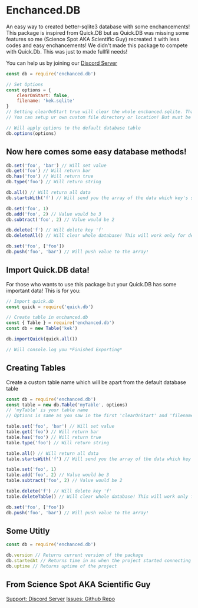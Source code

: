 # Enchanced.DB

An easy way to created better-sqlite3 database with some enchancements! This package is inspired from Quick.DB but as Quick.DB was missing some features so me (Science Spot AKA Scientific Guy) recreated it with less codes and easy enchancements! We didn't made this package to compete with Quick.Db. This was just to made fullfil needs!

You can help us by joining our [Discord Server](https://discord.gg/FrduEZd)

```js
const db = require('enchanced.db')

// Set Options
const options = {
    clearOnStart: false,
    filename: 'kek.sqlite'
}
// Setting clearOnStart true will clear the whole enchanced.sqlite. That would be false by default so if you dont need of that option no need of using options parameter!
// You can setup ur own custom file directory or location! But must be perfect for Sqlite Environment! It would be default to enchanced.sqlite!

// Will apply options to the default database table
db.options(options)
```

## Now here comes some easy database methods!

```js
db.set('foo', 'bar') // Will set value
db.get('foo') // Will return bar
db.has('foo') // Will return true
db.type('foo') // Will return string

db.all() // Will return all data
db.startsWith('f') // Will send you the array of the data which key's starts with f

db.set('foo', 1)
db.add('foo', 2) // Value would be 3
db.subtract('foo', 2) // Value would be 2

db.delete('f') // Will delete key 'f'
db.deleteAll() // Will clear whole database! This will work only for default database table! If you are using custom table make sure that you use db.deleteTable()

db.set('foo', ['foo'])
db.push('foo', 'bar') // Will push value to the array!
```

## Import Quick.DB data!
For those who wants to use this package but your Quick.DB has some important data! This is for you:

```js
// Import quick.db
const quick = require('quick.db')

// Create table in enchanced.db
const { Table } = require('enchanced.db')
const db = new Table('kek')

db.importQuick(quick.all())

// Will console.log you *Finished Exporting*
```

## Creating Tables
Create a custom table name which will be apart from the default database table
```js
const db = require('enchanced.db')
const table = new db.Table('myTable', options)
// 'myTable' is your table name
// Options is same as you saw in the first 'clearOnStart' and 'filename'

table.set('foo', 'bar') // Will set value
table.get('foo') // Will return bar
table.has('foo') // Will return true
table.type('foo') // Will return string

table.all() // Will return all data
table.startsWith('f') // Will send you the array of the data which key's starts with f

table.set('foo', 1)
table.add('foo', 2) // Value would be 3
table.subtract('foo', 2) // Value would be 2

table.delete('f') // Will delete key 'f'
table.deleteTable() // Will clear whole database! This will work only for custom table!

db.set('foo', ['foo'])
db.push('foo', 'bar') // Will push value to the array!
```

## Some Utitly
```js
const db = require('enchanced.db')

db.version // Returns current version of the package
db.startedAt // Returns time in ms when the project started connecting with database
db.uptime // Returns uptime of the project
```

## From Science Spot AKA Scientific Guy
[Support: Discord Server](https://discord.gg/FrduEZd)
[Issues: Github Repo](https://github.com/Scientific-Guy/enchanced.db)
